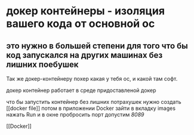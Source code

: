 # докер контейнеры - изоляция вашего кода от основной ос
## это нужно в большей степени для того что бы код запускался на других машинах без лишних поебушек

Так же докер-контейнеру похер какая у тебя ос, и какой там софт.

докер контейнер работает в среде придоставленой докер

что бы запустить контейнер без лишних потрахушек нужно создать [[docker file]] потом в приложении Docker зайти в вкладку images нажать Run и в окне пробросить порт допустим *8089*

[[Docker]]